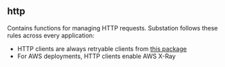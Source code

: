 ## http

Contains functions for managing HTTP requests. Substation follows these rules across every application:
* HTTP clients are always retryable clients from [this package](github.com/hashicorp/go-retryablehttp)
* For AWS deployments, HTTP clients enable AWS X-Ray
